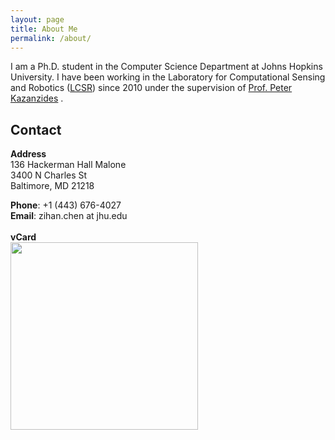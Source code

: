```yaml
---
layout: page
title: About Me
permalink: /about/
---
```


I am a Ph.D. student in the Computer Science Department at Johns Hopkins
University. I have been working in the Laboratory for Computational
Sensing and Robotics (<span
style="color:blue">[LCSR](http://lcsr.jhu.edu/)</span>) since 2010
under the supervision of <span
style="color:blue">[Prof. Peter Kazanzides](http://smarts.lcsr.jhu.edu/people/peter-kazanzides/)
</span>. 

## Contact

**Address** <br>
136 Hackerman Hall Malone <br>
3400 N Charles St <br>
Baltimore, MD 21218 <br>

**Phone**: +1 (443) 676-4027 <br>
**Email**: zihan.chen at jhu.edu <br>
<br>
**vCard** <br>
<img src="{{ site.baseurl }}/assets/businesscard/vcard.png" width="300">


